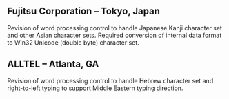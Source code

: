 ## Fujitsu Corporation – Tokyo, Japan

Revision of word processing control to handle Japanese Kanji character set and other Asian character sets. Required conversion of internal data format to Win32 Unicode (double byte) character set.

## ALLTEL – Atlanta, GA

Revision of word processing control to handle Hebrew character set and right-to-left typing to support Middle Eastern typing direction.